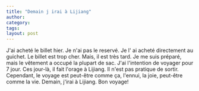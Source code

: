 ```yaml
---
title: "Demain j irai à Lijiang"
author:
category: 
tags: 
layout: post
---
```

J'ai acheté le billet hier. Je n'ai pas le reservé. Je l' ai acheté directement au guichet. Le billet est trop cher. Mais, il est très tard.
Je me suis préparé, mais le vêtement a occupé la plupart de sac. J'ai l'intention de voyager pour 7 jour. Ces jour-là, il fait l'orage à Lijiang. Il n'est pas pratique de sortir. Cependant, le voyage est peut-être comme ça, l'ennui, la joie, peut-être comme la vie.
Demain, j'irai à Lijiang. Bon voyage!

